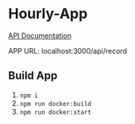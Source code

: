 # Hourly-App

[API Documentation](https://app.swaggerhub.com/apis/EmmanuelAmodu/ZoeticaiAPI/1.0.0)

APP URL: localhost:3000/api/record

## Build App

1. `npm i`
1. `npm run docker:build`
1. `npm run docker:start`
